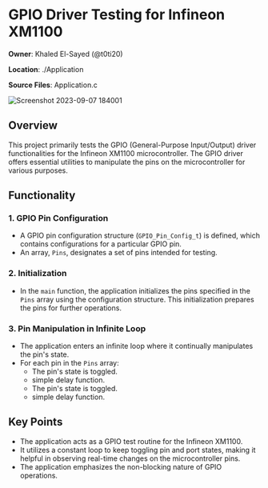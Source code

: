 # GPIO Driver Testing for Infineon XM1100

**Owner**: Khaled El-Sayed (@t0ti20)

**Location**: ./Application

**Source Files**: Application.c

![Screenshot 2023-09-07 184001](https://github.com/t0ti20/My_Implementation/assets/61616031/912d4e19-8c12-4657-ab14-1c7c43f184db)


## Overview

This project primarily tests the GPIO (General-Purpose Input/Output) driver functionalities for the Infineon XM1100 microcontroller. The GPIO driver offers essential utilities to manipulate the pins on the microcontroller for various purposes.

## Functionality

### 1. GPIO Pin Configuration

- A GPIO pin configuration structure (`GPIO_Pin_Config_t`) is defined, which contains configurations for a particular GPIO pin.
- An array, `Pins`, designates a set of pins intended for testing.

### 2. Initialization

- In the `main` function, the application initializes the pins specified in the `Pins` array using the configuration structure. This initialization prepares the pins for further operations.

### 3. Pin Manipulation in Infinite Loop

- The application enters an infinite loop where it continually manipulates the pin's state.
- For each pin in the `Pins` array:
  - The pin's state is toggled.
  - simple delay function.
  - The pin's state is toggled.
  - simple delay function.

## Key Points

- The application acts as a GPIO test routine for the Infineon XM1100.
- It utilizes a constant loop to keep toggling pin and port states, making it helpful in observing real-time changes on the microcontroller pins.
- The application emphasizes the non-blocking nature of GPIO operations.

